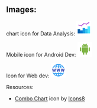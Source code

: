 ## Images:

chart icon for Data Analysis: <a href="#"> <img src="https://github.com/Rashedul007/assets/blob/main/icons8-combo-chart.gif"  height="40" alt="Python"/> </a>

Mobile icon for Android Dev: <a href="#"> <img src="https://github.com/Rashedul007/assets/blob/main/icons8-android-48.png"  height="40" alt="Python"/> </a>

Icon for Web dev: <a href="#"> <img src="https://github.com/Rashedul007/assets/blob/main/icons8-webpage-48.png"  height="40" alt="Python"/> </a>



Resources:

- <a target="_blank" href="https://icons8.com/icon/nHu7dMNox1kB/combo-chart">Combo Chart</a> icon by <a target="_blank" href="https://icons8.com">Icons8</a>


